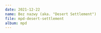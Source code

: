 ```yaml
---
date: 2021-12-22
name: Bez nazwy (aka. "Desert Settlement")
file: mpd-desert-settlement
album: mpd
---
```


